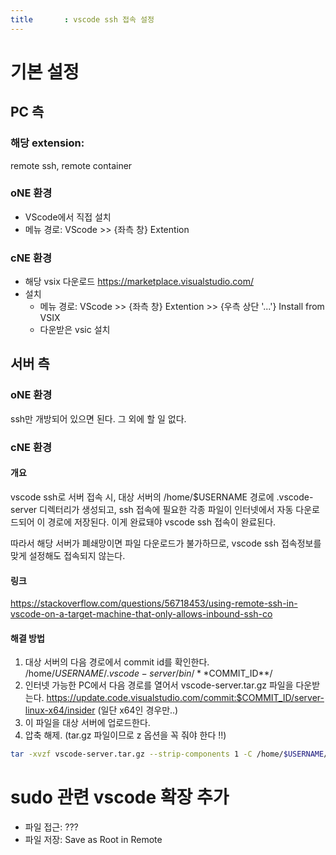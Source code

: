 ```yaml
---
title		: vscode ssh 접속 설정
---
```

# 기본 설정

## PC 측

### 해당 extension: 
remote ssh, remote container

### oNE 환경
* VScode에서 직접 설치
* 메뉴 경로: VScode >> {좌측 창} Extention

### cNE 환경
* 해당 vsix 다운로드
https://marketplace.visualstudio.com/
* 설치
  + 메뉴 경로: VScode >> {좌측 창} Extention >> {우측 상단 '...'} Install from VSIX
  + 다운받은 vsic 설치


## 서버 측
### oNE 환경
ssh만 개방되어 있으면 된다. 그 외에 할 일 없다.
### cNE 환경
#### 개요
vscode ssh로 서버 접속 시, 대상 서버의 /home/$USERNAME 경로에 .vscode-server 디렉터리가 생성되고, ssh 접속에 필요한 각종 파일이 인터넷에서 자동 다운로드되어 이 경로에 저장된다. 이게 완료돼야 vscode ssh 접속이 완료된다.

따라서 해당 서버가 폐쇄망이면 파일 다운로드가 불가하므로, vscode ssh 접속정보를 맞게 설정해도 접속되지 않는다.

#### 링크
https://stackoverflow.com/questions/56718453/using-remote-ssh-in-vscode-on-a-target-machine-that-only-allows-inbound-ssh-co

#### 해결 방법
1. 대상 서버의 다음 경로에서 commit id를 확인한다. /home/$USERNAME/.vscode-server/bin/**$COMMIT_ID**/
2. 인터넷 가능한 PC에서 다음 경로를 열어서 vscode-server.tar.gz 파일을 다운받는다.
https://update.code.visualstudio.com/commit:$COMMIT_ID/server-linux-x64/insider  (일단 x64인 경우만..)
3. 이 파일을 대상 서버에 업로드한다.
4. 압축 해제. (tar.gz 파일이므로 z 옵션을 꼭 줘야 한다 !!)
```sh
tar -xvzf vscode-server.tar.gz --strip-components 1 -C /home/$USERNAME/.vscode-server/bin/**$COMMIT_ID**/
```

# sudo 관련 vscode 확장 추가
* 파일 접근: ???
* 파일 저장: Save as Root in Remote

